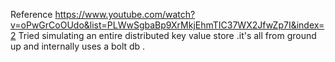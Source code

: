 Reference
https://www.youtube.com/watch?v=oPwGrCoOUdo&list=PLWwSgbaBp9XrMkjEhmTIC37WX2JfwZp7I&index=2
Tried simulating an entire distributed key value store .it's all from ground up and internally uses a bolt db .
